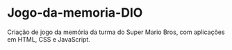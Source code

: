 # Jogo-da-memoria-DIO
Criação de jogo da memória da turma do Super Mario Bros, com aplicações em HTML, CSS e JavaScript.
